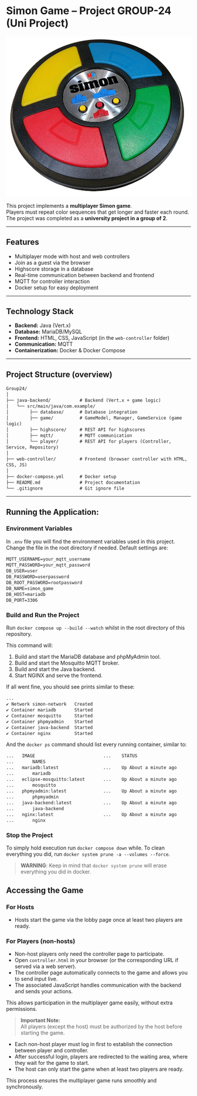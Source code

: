 # Simon Game – Project GROUP-24 (Uni Project)

![Simon Game Banner](./simon.jpeg)

This project implements a **multiplayer Simon game**.  
Players must repeat color sequences that get longer and faster each round.  
The project was completed as a **university project in a group of 2**.

---

## Features

- Multiplayer mode with host and web controllers
- Join as a guest via the browser
- Highscore storage in a database
- Real-time communication between backend and frontend
- MQTT for controller interaction
- Docker setup for easy deployment

---

## Technology Stack

- **Backend:** Java (Vert.x)
- **Database:** MariaDB/MySQL
- **Frontend:** HTML, CSS, JavaScript (in the `web-controller` folder)
- **Communication:** MQTT
- **Containerization:** Docker & Docker Compose

---

## Project Structure (overview)

```plaintext
Group24/
│
├── java-backend/           # Backend (Vert.x + game logic)
│   └── src/main/java/com.example/
│        ├── database/      # Database integration
│        ├── game/          # GameModel, Manager, GameService (game logic)
│        ├── highscore/     # REST API for highscores
│        ├── mqtt/          # MQTT communication
│        └── player/        # REST API for players (Controller, Service, Repository)
│
├── web-controller/         # Frontend (browser controller with HTML, CSS, JS)
│
├── docker-compose.yml      # Docker setup
├── README.md               # Project documentation
└── .gitignore              # Git ignore file

```
---


## Running the Application:

### Environment Variables

In `.env` file you will find the environment variables used in this project. Change the file in the root directory if needed. Default settings are:

```
MQTT_USERNAME=your_mqtt_username
MQTT_PASSWORD=your_mqtt_password
DB_USER=user
DB_PASSWORD=userpassword
DB_ROOT_PASSWORD=rootpassword
DB_NAME=simon_game
DB_HOST=mariadb
DB_PORT=3306
```

### Build and Run the Project

Run `docker compose up --build --watch` whilst in the root directory of this repository.

This command will:

1. Build and start the MariaDB database and phpMyAdmin tool.
2. Build and start the Mosquitto MQTT broker.
3. Build and start the Java backend.
4. Start NGINX and serve the frontend.

If all went fine, you should see prints similar to these:

```
...
✔ Network simon-network   Created
✔ Container mariadb       Started
✔ Container mosquitto     Started
✔ Container phpmyadmin    Started
✔ Container java-backend  Started
✔ Container nginx         Started
```


And the `docker ps` command should list every running container, similar to:

```
...   IMAGE                          ...    STATUS                  ...       NAMES
...   mariadb:latest                 ...    Up About a minute ago   ...       mariadb
...   eclipse-mosquitto:latest       ...    Up About a minute ago   ...       mosquitto
...   phpmyadmin:latest              ...    Up About a minute ago   ...       phpmyadmin
...   java-backend:latest            ...    Up About a minute ago   ...       java-backend
...   nginx:latest                   ...    Up About a minute ago   ...       nginx
```

### Stop the Project

To simply hold execution run `docker compose down` while.
To clean everything you did, run `docker system prune -a --volumes --force`.

> **WARNING**: Keep in mind that `docker system prune` will erase everything you did in docker.

## Accessing the Game

### For Hosts

- Hosts start the game via the lobby page once at least two players are ready.

### For Players (non-hosts)

- Non-host players only need the controller page to participate.
- Open `controller.html` in your browser (or the corresponding URL if served via a web server).
- The controller page automatically connects to the game and allows you to send input live.
- The associated JavaScript handles communication with the backend and sends your actions.

This allows participation in the multiplayer game easily, without extra permissions.

> **Important Note:**  
> All players (except the host) must be authorized by the host before starting the game.

- Each non-host player must log in first to establish the connection between player and controller.
- After successful login, players are redirected to the waiting area, where they wait for the game to start.
- The host can only start the game when at least two players are ready.

This process ensures the multiplayer game runs smoothly and synchronously.
